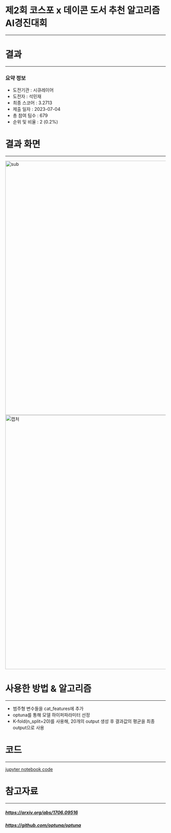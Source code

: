 # 제2회 코스포 x 데이콘 도서 추천 알고리즘 AI경진대회
---
# 결과
---
### 요약 정보
* 도전기관 : 시큐레이어
* 도전자 : 석민재
* 최종 스코어 : 3.2713
* 제출 일자 : 2023-07-04
* 총 참여 팀수 : 679
* 순위 및 비율 : 2 (0.2%)

# 결과 화면
---
<img width="800" alt="sub" src="https://github.com/Jsonseok/SecuLayer/assets/112038669/c72a1614-0006-47a4-9e03-d6eb1495510b">
<img width="800" alt="캡처" src="https://github.com/Jsonseok/SecuLayer/assets/112038669/b9bc5afe-375d-47ed-bd4f-fe2fe65d74c3">

# 사용한 방법 & 알고리즘
---
* 범주형 변수들을 cat_features에 추가
* optuna를 통해 모델 하이퍼파라미터 선정
* K-fold(n_split=20)를 사용해, 20개의 output 생성 후 결과값의 평균을 최종 output으로 사용

# 코드
---
[jupyter notebook code](main.ipynb)

# 참고자료
---
##### https://arxiv.org/abs/1706.09516
##### https://github.com/optuna/optuna
